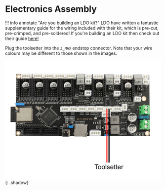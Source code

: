 # Electronics Assembly

!!! info annotate "Are you building an LDO kit?"
    LDO have written a fantastic supplementary guide for the wiring included with their kit, which is pre-cut, pre-crimped, and pre-soldered! If you're building an LDO kit then check out their guide [here!](https://www.ldomotion.com/#/guide/Milo-CNC-V15-Wiring-Guide)

Plug the toolsetter into the `Z_MAX` endstop connector. Note that your wire colours may be different to those shown in the images.

![Long-John Toolsetter wiring diagram](./toolsetter_wiring.png){: .shadow}
